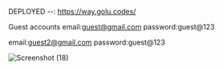 DEPLOYED --: https://way.golu.codes/

Guest accounts
email:guest@gmail.com
password:guest@123

email:guest2@gmail.com
password:guest@123

![Screenshot (18)](https://github.com/user-attachments/assets/f6c02202-10aa-4799-8444-dccdb075ca98)
